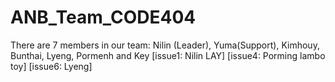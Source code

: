 # ANB_Team_CODE404
There are 7 members in our team: Nilin (Leader), Yuma(Support), Kimhouy, Bunthai, Lyeng, Pormenh and Key
[issue1: Nilin LAY]
[issue4: Porming lambo toy]
[issue6: Lyeng]
